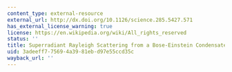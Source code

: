 ```yaml
---
content_type: external-resource
external_url: http://dx.doi.org/10.1126/science.285.5427.571
has_external_license_warning: true
license: https://en.wikipedia.org/wiki/All_rights_reserved
status: ''
title: Superradiant Rayleigh Scattering from a Bose-Einstein Condensate
uid: 3adeeff7-7569-4a39-81eb-d97e55ccd35c
wayback_url: ''
---
```

